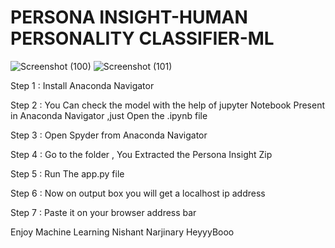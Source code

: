 # PERSONA INSIGHT-HUMAN PERSONALITY CLASSIFIER-ML
![Screenshot (100)](https://github.com/HeyyyBooo/PERSONA_INSIGHT-HUMAN_PERSONALITY_CLASSIFIER-ML/assets/154744741/9d5eabba-b5ab-4f54-aaf6-b3a94a207f0d)
![Screenshot (101)](https://github.com/HeyyyBooo/PERSONA_INSIGHT-HUMAN_PERSONALITY_CLASSIFIER-ML/assets/154744741/d836e6e9-e616-451f-a9ca-e28c9e0c6679)

Step 1 : Install Anaconda Navigator


Step 2 : You Can check the model with the help of jupyter Notebook Present in Anaconda Navigator ,just Open the .ipynb file


Step 3 : Open Spyder from Anaconda Navigator 


Step 4 : Go to the folder , You Extracted the Persona Insight Zip


Step 5 : Run The app.py file


Step 6 : Now on output box you will get a localhost ip address


Step 7 : Paste it on your browser address bar

Enjoy Machine Learning 
Nishant Narjinary
HeyyyBooo
